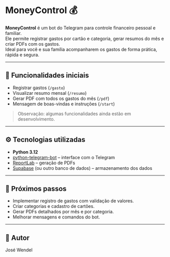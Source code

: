 # MoneyControl 💰

**MoneyControl** é um bot do Telegram para controle financeiro pessoal e familiar.  
Ele permite registrar gastos por cartão e categoria, gerar resumos do mês e criar PDFs com os gastos.  
Ideal para você e sua família acompanharem os gastos de forma prática, rápida e segura.

---

## 🚀 Funcionalidades iniciais
- Registrar gastos (`/gasto`)  
- Visualizar resumo mensal (`/resumo`)  
- Gerar PDF com todos os gastos do mês (`/pdf`)  
- Mensagem de boas-vindas e instruções (`/start`)  

> Observação: algumas funcionalidades ainda estão em desenvolvimento.

---

## ⚙️ Tecnologias utilizadas
- **Python 3.12**
- [python-telegram-bot](https://python-telegram-bot.org/) – interface com o Telegram  
- [ReportLab](https://www.reportlab.com/) – geração de PDFs  
- [Supabase](https://supabase.com/) (ou outro banco de dados) – armazenamento dos dados  

---
## 📌 Próximos passos
- Implementar registro de gastos com validação de valores.
- Criar categorias e cadastro de cartões.
- Gerar PDFs detalhados por mês e por categoria.
- Melhorar mensagens e comandos do bot.
---
## 👤 Autor
José Wendel
